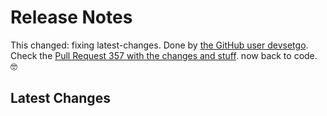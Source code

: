 # Release Notes

This changed: fixing latest-changes. Done by [the GitHub user devsetgo](https://github.com/devsetgo). Check the [Pull Request 357 with the changes and stuff](https://github.com/devsetgo/devsetgo_lib/pull/357). now back to code. 🤓

## Latest Changes
